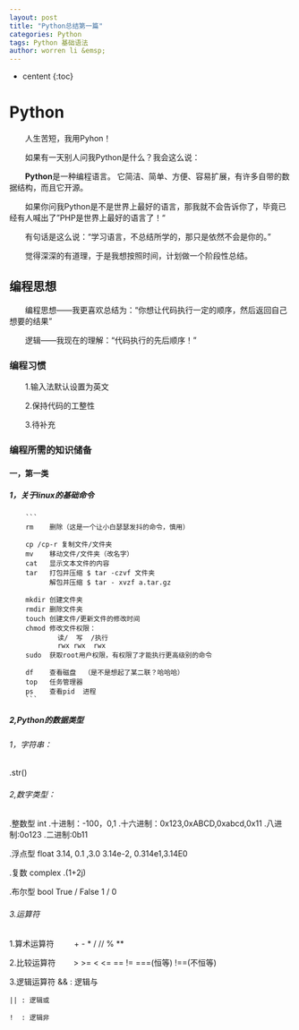```yaml
---
layout: post
title: "Python总结第一篇"
categories: Python
tags: Python 基础语法
author: worren li &emsp;
---
```


* centent
{:toc}

# Python

&emsp;&emsp;人生苦短，我用Pyhon！

&emsp;&emsp;如果有一天别人问我Python是什么？我会这么说：

&emsp;&emsp;**Python**是一种编程语言。 它简洁、简单、方便、容易扩展，有许多自带的数据结构，而且它开源。

&emsp;&emsp;如果你问我Python是不是世界上最好的语言，那我就不会告诉你了，毕竟已经有人喊出了”PHP是世界上最好的语言了！“


&emsp;&emsp;有句话是这么说：“学习语言，不总结所学的，那只是依然不会是你的。”

&emsp;&emsp;觉得深深的有道理，于是我想按照时间，计划做一个阶段性总结。

## 编程思想

&emsp;&emsp;编程思想——我更喜欢总结为：“你想让代码执行一定的顺序，然后返回自己想要的结果”

&emsp;&emsp;逻辑——我现在的理解：“代码执行的先后顺序！”

### 编程习惯

&emsp;&emsp;1.输入法默认设置为英文

&emsp;&emsp;2.保持代码的工整性

&emsp;&emsp;3.待补充


### 编程所需的知识储备
####  一，第一类
##### 1，关于linux的基础命令
		```
		rm    删除（这是一个让小白瑟瑟发抖的命令，慎用）
		
		cp /cp-r 复制文件/文件夹
		mv    移动文件/文件夹（改名字）
		cat   显示文本文件的内容
		tar   打包并压缩 $ tar -czvf 文件夹
			  解包并压缩 $ tar - xvzf a.tar.gz
		
		mkdir 创建文件夹
		rmdir 删除文件夹
		touch 创建文件/更新文件的修改时间
		chmod 修改文件权限：
				读/  写  /执行
				rwx rwx  rwx
		sudo  获取root用户权限，有权限了才能执行更高级别的命令
		
		df    查看磁盘  （是不是想起了某二联？哈哈哈）
		top   任务管理器
		ps    查看pid  进程
		```

##### 2,Python的数据类型
###### 1，字符串：
.str()
		
###### 2,数字类型：
.整数型 int 
   .十进制：-100，0,1
   .十六进制：0x123,0xABCD,0xabcd,0x11
   .八进制:0o123 
   .二进制:0b11
   
.浮点型 float
   3.14, 0.1 ,3.0 3.14e-2, 0.314e1,3.14E0
   
.复数 complex
   .(1+2j)
   
.布尔型 bool
   True / False
    1   /   0
    
###### 3.运算符
   1.算术运算符
&emsp;&emsp; + - * / // % **

   2.比较运算符
&emsp;&emsp;> >= < <= == !=  ===(恒等) !==(不恒等)

   3.逻辑运算符
	&& : 逻辑与
    
	|| : 逻辑或
	
	!  : 逻辑非
	
	
	











